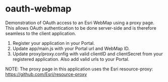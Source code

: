 oauth-webmap
============

Demonstration of OAuth access to an Esri WebMap using a proxy page. This allows OAuth authentication to be done server-side and is therefore seamless to the client application.

1. Register your application in your Portal.
2. Update app/main.js with your Portal url and WebMap ID.
3. Update proxy/proxy.config with valid clientID and clientSecret from your registered application. Also add valid urls to your Portal.

NOTE: The proxy page in this application uses the Esri resource-proxy: https://github.com/Esri/resource-proxy
